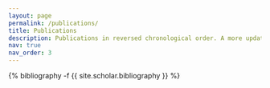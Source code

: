 ```yaml
---
layout: page
permalink: /publications/
title: Publications
description: Publications in reversed chronological order. A more updated list can be found at <a href='https://scholar.google.com/citations?user=MYWq5XcAAAAJ&hl=en' style='font-weight:bold; font-style:italic;'>Google Scholar</a>
nav: true
nav_order: 3
---
```

<!-- _pages/publications.md -->
<div class="publications">

{% bibliography -f {{ site.scholar.bibliography }} %}

</div>

